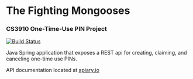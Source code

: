 # The Fighting Mongooses
### CS3910 One-Time-Use PIN Project

[![Build Status](https://travis-ci.org/AllenAnthes/pin-proj.svg?branch=master)](https://travis-ci.org/AllenAnthes/pin-proj)

Java Spring application that exposes a REST api for creating, claiming, and
canceling one-time use PINs.  

API documentation located at [apiary.io](https://pinproject.docs.apiary.io)
